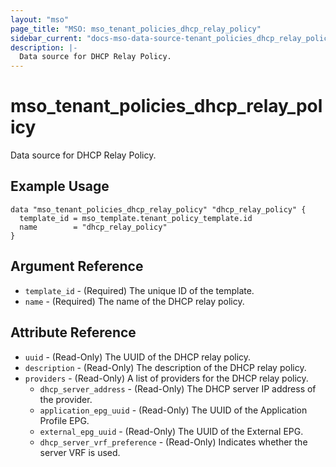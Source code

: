 ```yaml
---
layout: "mso"
page_title: "MSO: mso_tenant_policies_dhcp_relay_policy"
sidebar_current: "docs-mso-data-source-tenant_policies_dhcp_relay_policy"
description: |-
  Data source for DHCP Relay Policy.
---
```


# mso_tenant_policies_dhcp_relay_policy #

Data source for DHCP Relay Policy.

## Example Usage ##

```hcl
data "mso_tenant_policies_dhcp_relay_policy" "dhcp_relay_policy" {
  template_id = mso_template.tenant_policy_template.id
  name        = "dhcp_relay_policy"
}
```

## Argument Reference ##

* `template_id` - (Required) The unique ID of the template.
* `name` - (Required) The name of the DHCP relay policy.

## Attribute Reference ##

* `uuid` - (Read-Only) The UUID of the DHCP relay policy.
* `description` - (Read-Only) The description of the DHCP relay policy.
* `providers` - (Read-Only) A list of providers for the DHCP relay policy.
  * `dhcp_server_address` - (Read-Only) The DHCP server IP address of the provider.
  * `application_epg_uuid` - (Read-Only) The UUID of the Application Profile EPG.
  * `external_epg_uuid` - (Read-Only) The UUID of the External EPG.
  * `dhcp_server_vrf_preference` - (Read-Only) Indicates whether the server VRF is used.
